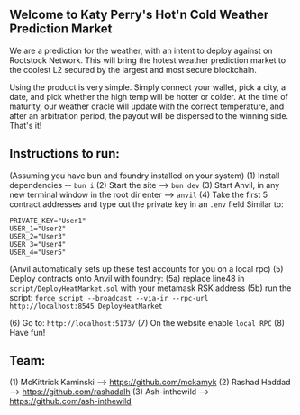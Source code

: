 ## Welcome to Katy Perry's Hot'n Cold Weather Prediction Market
We are a prediction for the weather, with an intent to deploy against on Rootstock Network. This will bring
the hotest weather prediction market to the coolest L2 secured by the largest and most secure blockchain.

Using the product is very simple. Simply connect your wallet, pick a city, a date, and pick whether the
high temp will be hotter or colder. At the time of maturity, our weather oracle will update with the correct
temperature, and after an arbitration period, the payout will be dispersed to the winning side. That's it!

## Instructions to run:
(Assuming you have bun and foundry installed on your system)
(1) Install dependencies -- `bun i`
(2) Start the site --> `bun dev`
(3) Start Anvil, in any new terminal window in the root dir enter --> `anvil`
(4) Take the first 5 contract addresses and type out the private key in an `.env` field
Similar to:  
```
PRIVATE_KEY="User1"
USER_1="User2"
USER_2="User3"
USER_3="User4"
USER_4="User5"
```
(Anvil automatically sets up these test accounts for you on a local rpc)
(5) Deploy contracts onto Anvil with foundry:
(5a) replace line48 in `script/DeployHeatMarket.sol` with your metamask RSK address
(5b) run the script:
`forge script --broadcast --via-ir --rpc-url http://localhost:8545 DeployHeatMarket`

(6) Go to: `http://localhost:5173/`
(7) On the website enable `local RPC`
(8) Have fun!   


## Team:
(1) McKittrick Kaminski --> https://github.com/mckamyk 
(2) Rashad Haddad --> https://github.com/rashadalh
(3) Ash-inthewild --> https://github.com/ash-inthewild 
